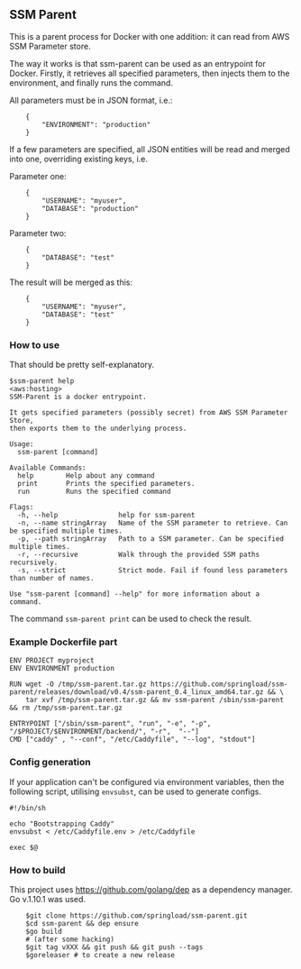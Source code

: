SSM Parent
----------

This is a parent process for Docker with one addition: it can read from AWS SSM Parameter store.

The way it works is that ssm-parent can be used as an entrypoint for Docker. Firstly, it retrieves all specified parameters, then injects them to the environment,
and finally runs the command.

All parameters must be in JSON format, i.e.:

```
    {
        "ENVIRONMENT": "production"
    }
```

If a few parameters are specified, all JSON entities will be read and merged into one, overriding existing keys, i.e.

Parameter one:
```
    {
        "USERNAME": "myuser",
        "DATABASE": "production"
    }
```

Parameter two:
```
    {
        "DATABASE": "test"
    }
```

The result will be merged as this:
```
    {
        "USERNAME": "myuser",
        "DATABASE": "test"
    }
```

### How to use


That should be pretty self-explanatory.

```
$ssm-parent help                                                                                                         <aws:hosting>
SSM-Parent is a docker entrypoint.

It gets specified parameters (possibly secret) from AWS SSM Parameter Store,
then exports them to the underlying process.

Usage:
  ssm-parent [command]

Available Commands:
  help        Help about any command
  print       Prints the specified parameters.
  run         Runs the specified command

Flags:
  -h, --help               help for ssm-parent
  -n, --name stringArray   Name of the SSM parameter to retrieve. Can be specified multiple times.
  -p, --path stringArray   Path to a SSM parameter. Can be specified multiple times.
  -r, --recursive          Walk through the provided SSM paths recursively.
  -s, --strict             Strict mode. Fail if found less parameters than number of names.

Use "ssm-parent [command] --help" for more information about a command.
```

The command `ssm-parent print` can be used to check the result.

### Example Dockerfile part

```
ENV PROJECT myproject
ENV ENVIRONMENT production

RUN wget -O /tmp/ssm-parent.tar.gz https://github.com/springload/ssm-parent/releases/download/v0.4/ssm-parent_0.4_linux_amd64.tar.gz && \
    tar xvf /tmp/ssm-parent.tar.gz && mv ssm-parent /sbin/ssm-parent && rm /tmp/ssm-parent.tar.gz

ENTRYPOINT ["/sbin/ssm-parent", "run", "-e", "-p", "/$PROJECT/$ENVIRONMENT/backend/", "-r",  "--"]
CMD ["caddy" , "--conf", "/etc/Caddyfile", "--log", "stdout"]
```

### Config generation

If your application can't be configured via environment variables, then the following script, utilising `envsubst`, can be used to generate configs.
```
#!/bin/sh

echo "Bootstrapping Caddy"
envsubst < /etc/Caddyfile.env > /etc/Caddyfile

exec $@
```

### How to build

This project uses https://github.com/golang/dep as a dependency manager. Go v.1.10.1 was used.

```
    $git clone https://github.com/springload/ssm-parent.git
    $cd ssm-parent && dep ensure
    $go build
    # (after some hacking)
    $git tag vXXX && git push && git push --tags
    $goreleaser # to create a new release
```
